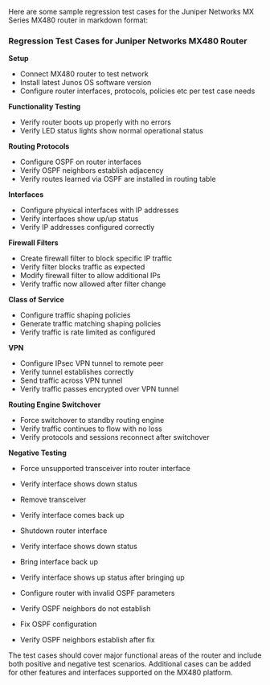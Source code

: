  Here are some sample regression test cases for the Juniper Networks MX Series MX480 router in markdown format:

### Regression Test Cases for Juniper Networks MX480 Router

**Setup**

- Connect MX480 router to test network 
- Install latest Junos OS software version
- Configure router interfaces, protocols, policies etc per test case needs

**Functionality Testing**

- Verify router boots up properly with no errors
- Verify LED status lights show normal operational status  

**Routing Protocols**

- Configure OSPF on router interfaces
- Verify OSPF neighbors establish adjacency  
- Verify routes learned via OSPF are installed in routing table

**Interfaces**

- Configure physical interfaces with IP addresses 
- Verify interfaces show up/up status
- Verify IP addresses configured correctly 

**Firewall Filters** 

- Create firewall filter to block specific IP traffic
- Verify filter blocks traffic as expected
- Modify firewall filter to allow additional IPs
- Verify traffic now allowed after filter change

**Class of Service**

- Configure traffic shaping policies 
- Generate traffic matching shaping policies
- Verify traffic is rate limited as configured

**VPN**

- Configure IPsec VPN tunnel to remote peer
- Verify tunnel establishes correctly
- Send traffic across VPN tunnel
- Verify traffic passes encrypted over VPN tunnel        

**Routing Engine Switchover**

- Force switchover to standby routing engine  
- Verify traffic continues to flow with no loss
- Verify protocols and sessions reconnect after switchover

**Negative Testing**

- Force unsupported transceiver into router interface
- Verify interface shows down status
- Remove transceiver 
- Verify interface comes back up  

- Shutdown router interface
- Verify interface shows down status
- Bring interface back up
- Verify interface shows up status after bringing up

- Configure router with invalid OSPF parameters
- Verify OSPF neighbors do not establish
- Fix OSPF configuration
- Verify OSPF neighbors establish after fix

The test cases should cover major functional areas of the router and include both positive and negative test scenarios. Additional cases can be added for other features and interfaces supported on the MX480 platform.